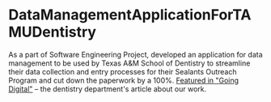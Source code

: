 # DataManagementApplicationForTAMUDentistry

As a part of Software Engineering Project, developed an application for data management to be used by Texas A&M School of Dentistry to streamline their data collection and entry processes for their Sealants Outreach Program and cut down the paperwork by a 100%.
[Featured in "Going Digital"](https://insights.dentistry.tamu.edu/going-digital/) – the dentistry department's article about our work.

